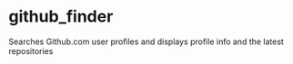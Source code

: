 # github_finder
Searches Github.com user profiles and displays profile info and the latest repositories
